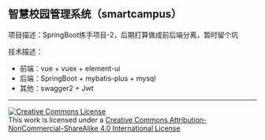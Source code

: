 ## 智慧校园管理系统（smartcampus）

项目描述：SpringBoot练手项目-2，后期打算做成前后端分离，暂时留个坑

技术描述：

+ 前端：vue + vuex + element-ui
+ 后端：SpringBoot + mybatis-plus + mysql
+ 其他：swagger2 + Jwt
---
<a rel="license" href="http://creativecommons.org/licenses/by-nc-sa/4.0/"><img alt="Creative Commons License" style="border-width:0" src="https://i.creativecommons.org/l/by-nc-sa/4.0/88x31.png" /></a><br />This work is licensed under a <a rel="license" href="http://creativecommons.org/licenses/by-nc-sa/4.0/">Creative Commons Attribution-NonCommercial-ShareAlike 4.0 International License</a>
